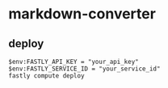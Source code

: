 # markdown-converter

## deploy

```
$env:FASTLY_API_KEY = "your_api_key"
$env:FASTLY_SERVICE_ID = "your_service_id"
fastly compute deploy
```

